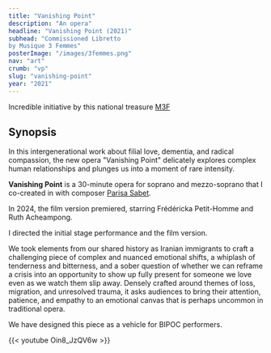 ```yaml
---
title: "Vanishing Point"
description: "An opera"
headline: "Vanishing Point (2021)"
subhead: "Commissioned Libretto
by Musique 3 Femmes"
posterImage: "/images/3femmes.png"
nav: "art"
crumb: "vp"
slug: "vanishing-point"
year: "2021"
---
```


Incredible initiative by this national treasure [M3F](https://www.musique3femmes.com)
## Synopsis
In this intergenerational work about filial love, dementia, and radical compassion, the new opera "Vanishing Point" delicately explores complex human relationships and plunges us into a moment of rare intensity.

**Vanishing Point** is a 30-minute opera for soprano and mezzo-soprano that I co-created in with composer [Parisa Sabet](http://www.parisasabet.com/).

In 2024, the film version premiered, starring Frédéricka Petit-Homme and Ruth Acheampong. 

I directed the initial stage performance and the film version.

We took elements from our shared history as Iranian immigrants to craft a challenging piece of complex and nuanced emotional shifts, a whiplash of tenderness and bitterness, and a sober question of whether we can reframe a crisis into an opportunity to show up fully present for someone we love even as we watch them slip away. Densely crafted around themes of loss, migration, and unresolved trauma, it asks audiences to bring their attention, patience, and empathy to an emotional canvas that is perhaps uncommon in traditional opera.

We have designed this piece as a vehicle for BIPOC performers.

{{< youtube Oin8_JzQV6w >}}

